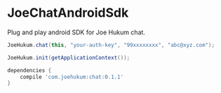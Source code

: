 # JoeChatAndroidSdk
Plug and play android SDK for Joe Hukum chat.

```java
JoeHukum.chat(this, "your-auth-key", "99xxxxxxxx", "abc@xyz.com");
```

```java
JoeHukum.init(getApplicationContext());
```

```gradle
dependencies {
	compile 'com.joehukum:chat:0.1.1'
}
```
